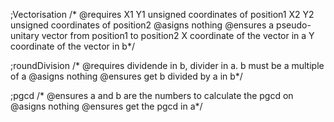;Vectorisation
/* @requires X1 Y1 unsigned coordinates of position1
             X2 Y2 unsigned coordinates of position2
   @asigns nothing
   @ensures a pseudo-unitary vector from position1 to position2
             X coordinate of the vector in a
             Y coordinate of the vector in b*/

;roundDivision
/* @requires dividende in b, divider in a. b must be a multiple of a
   @asigns nothing
   @ensures get b divided by a in b*/

;pgcd
/* @ensures a and b are the numbers to calculate the pgcd on
   @asigns nothing
   @ensures get the pgcd in a*/
